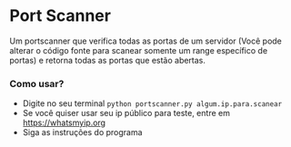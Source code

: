 # Port Scanner

Um portscanner que verifica todas as portas de um servidor (Você pode alterar o código fonte
para scanear somente um range específico de portas) e retorna todas as portas que estão abertas.

### Como usar?
- Digite no seu terminal ```python portscanner.py algum.ip.para.scanear```
- Se você quiser usar seu ip público para teste, entre em <https://whatsmyip.org>
- Siga as instruções do programa


